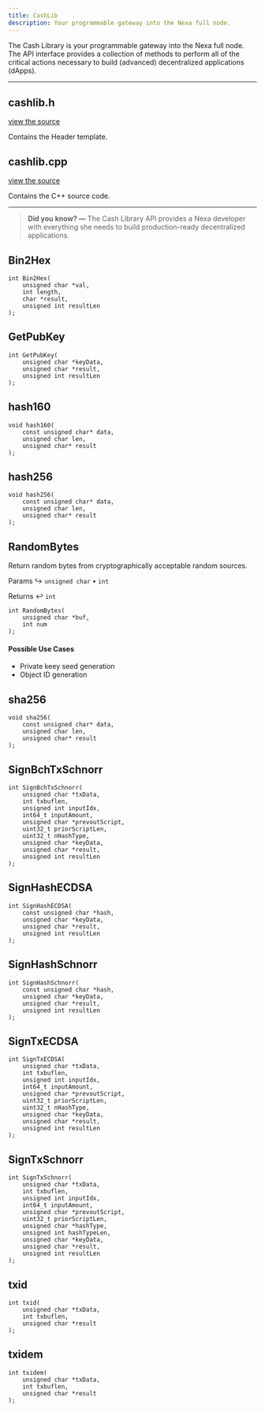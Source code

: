 ```yaml
---
title: CashLib
description: Your programmable gateway into the Nexa full node.
---
```


The Cash Library is your programmable gateway into the Nexa full node. The API interface provides a collection of methods to perform all of the critical actions necessary to build (advanced) decentralized applications (dApps).

---

## cashlib.h

[view the source](https://gitlab.com/nexa/nexa/-/blob/dev/src/cashlib/cashlib.h)

Contains the Header template.

## cashlib.cpp

[view the source](https://gitlab.com/nexa/nexa/-/blob/dev/src/cashlib/cashlib.cpp)

Contains the C++ source code.

---

> __Did you know? —__ The Cash Library API provides a Nexa developer with everything she needs to build production-ready decentralized applications.

## Bin2Hex

```
int Bin2Hex(
    unsigned char *val,
    int length,
    char *result,
    unsigned int resultLen
);
```

## GetPubKey

```
int GetPubKey(
    unsigned char *keyData,
    unsigned char *result,
    unsigned int resultLen
);
```

## hash160

```
void hash160(
    const unsigned char* data,
    unsigned char len,
    unsigned char* result
);
```

## hash256

```
void hash256(
    const unsigned char* data,
    unsigned char len,
    unsigned char* result
);
```

## RandomBytes

Return random bytes from cryptographically acceptable random sources.

Params ↪ `unsigned char` • `int`

Returns ↩ `int`

```
int RandomBytes(
    unsigned char *buf,
    int num
);
```

#### Possible Use Cases

- Private keey seed generation
- Object ID generation

## sha256

```
void sha256(
    const unsigned char* data,
    unsigned char len,
    unsigned char* result
);
```

## SignBchTxSchnorr

```
int SignBchTxSchnorr(
    unsigned char *txData,
    int txbuflen,
    unsigned int inputIdx,
    int64_t inputAmount,
    unsigned char *prevoutScript,
    uint32_t priorScriptLen,
    uint32_t nHashType,
    unsigned char *keyData,
    unsigned char *result,
    unsigned int resultLen
);
```

## SignHashECDSA

```
int SignHashECDSA(
    const unsigned char *hash,
    unsigned char *keyData,
    unsigned char *result,
    unsigned int resultLen
);
```

## SignHashSchnorr

```
int SignHashSchnorr(
    const unsigned char *hash,
    unsigned char *keyData,
    unsigned char *result,
    unsigned int resultLen
);
```

## SignTxECDSA

```
int SignTxECDSA(
    unsigned char *txData,
    int txbuflen,
    unsigned int inputIdx,
    int64_t inputAmount,
    unsigned char *prevoutScript,
    uint32_t priorScriptLen,
    uint32_t nHashType,
    unsigned char *keyData,
    unsigned char *result,
    unsigned int resultLen
);
```

## SignTxSchnorr

```
int SignTxSchnorr(
    unsigned char *txData,
    int txbuflen,
    unsigned int inputIdx,
    int64_t inputAmount,
    unsigned char *prevoutScript,
    uint32_t priorScriptLen,
    unsigned char *hashType,
    unsigned int hashTypeLen,
    unsigned char *keyData,
    unsigned char *result,
    unsigned int resultLen
);
```

## txid

```
int txid(
    unsigned char *txData,
    int txbuflen,
    unsigned char *result
);
```

## txidem

```
int txidem(
    unsigned char *txData,
    int txbuflen,
    unsigned char *result
);
```
